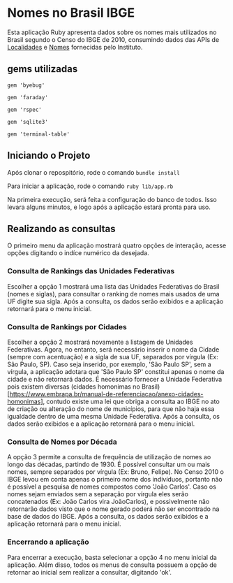 # Nomes no Brasil IBGE

Esta aplicação Ruby apresenta dados sobre os nomes mais utilizados no Brasil
segundo o Censo do IBGE de 2010, consumindo dados das APIs de 
[Localidades](https://servicodados.ibge.gov.br/api/docs/localidades?versao=1) 
e [Nomes](https://servicodados.ibge.gov.br/api/docs/censos/nomes?versao=2)
fornecidas pelo Instituto.

## gems utilizadas

``` gem 'byebug' ```

``` gem 'faraday' ```

``` gem 'rspec' ```

``` gem 'sqlite3' ```

``` gem 'terminal-table' ```

## Iniciando o Projeto

Após clonar o repospitório, rode o comando ``` bundle install ```

Para iniciar a aplicação, rode o comando ``` ruby lib/app.rb ```

Na primeira execução, será feita a configuração do banco de todos. Isso levara 
alguns minutos, e logo após a aplicação estará pronta para uso.

## Realizando as consultas

O primeiro menu da aplicação mostrará quatro opções de interação, acesse opções 
digitando o indíce numérico da desejada.

### Consulta de Rankings das Unidades Federativas

Escolher a opção 1 mostrará uma lista das Unidades Federativas do Brasil (nomes 
e siglas), para consultar o ranking de nomes mais usados de uma UF digite sua 
sigla.
Após a consulta, os dados serão exibidos e a aplicação retornará para o menu 
inicial.

### Consulta de Rankings por Cidades

Escolher a opção 2 mostrará novamente a listagem de Unidades Federativas.
Agora, no entanto, será necessário inserir o nome da Cidade 
(sempre com acentuação) e a sigla de sua UF, separados por vírgula 
(Ex: São Paulo, SP).
Caso seja inserido, por exemplo, 'São Paulo SP', sem a vírgula, a aplicação
adotara que 'São Paulo SP' constitui apenas o nome da cidade e não retornará
dados.
É necessário fornecer a Unidade Federativa pois existem diversas (cidades
homonimas no Brasil)
[https://www.embrapa.br/manual-de-referenciacao/anexo-cidades-homonimas], 
contudo existe uma lei que obriga a consulta ao IBGE no ato de criação
ou alteração do nome de municípios, para que não haja essa igualdade dentro de
uma mesma Unidade Federativa.
Após a consulta, os dados serão exibidos e a aplicação retornará para o menu 
inicial.

### Consulta de Nomes por Década

A opção 3 permite a consulta de frequência de utilização de nomes ao longo das
décadas, partindo de 1930.
É possível consultar um ou mais nomes, sempre separados por vírgula 
(Ex: Bruno, Felipe).
No Censo 2010 o IBGE levou em conta apenas o primeiro nome dos indivíduos, 
portanto não é possível a pesquisa de nomes compostos como 'João Carlos'.
Caso os nomes sejam enviados sem a separação por vírgula eles serão concatenados 
(Ex: João Carlos vira JoãoCarlos), e possivelmente não retornarão dados visto que
o nome gerado poderá não ser encontrado na base de dados do IBGE.
Após a consulta, os dados serão exibidos e a aplicação retornará para o menu 
inicial.

### Encerrando a aplicação

Para encerrar a execução, basta selecionar a opção 4 no menu inicial da aplicação.
Além disso, todos os menus de consulta possuem a opção de retornar ao inicial 
sem realizar a consultar, digitando 'ok'.
